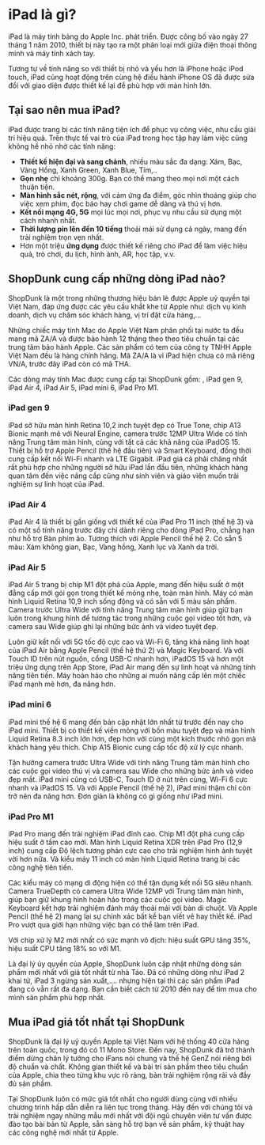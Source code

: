 # iPad là gì?

iPad là máy tính bảng do Apple Inc. phát triển. Được công bố vào ngày 27 tháng 1 năm 2010, thiết bị này tạo ra một phân loại mới giữa điện thoại thông minh và máy tính xách tay.

Tương tự về tính năng so với thiết bị nhỏ và yếu hơn là iPhone hoặc iPod touch, iPad cũng hoạt động trên cùng hệ điều hành iPhone OS đã được sửa đổi với giao diện được thiết kế lại để phù hợp với màn hình lớn.

## Tại sao nên mua iPad?

iPad được trang bị các tính năng tiện ích để phục vụ công việc, nhu cầu giải trí hiệu quả. Trên thực tế vai trò của iPad trong học tập hay làm việc cũng không hề nhỏ nhờ các tính năng:

- **Thiết kế hiện đại và sang chảnh**, nhiều màu sắc đa dạng: Xám, Bạc, Vàng Hồng, Xanh Green, Xanh Blue, Tím,..
- **Gọn nhẹ** chỉ khoảng 300g. Bạn có thể mang theo mọi nơi một cách thuận tiện.
- **Màn hình sắc nét, rộng**, với cảm ứng đa điểm, góc nhìn thoáng giúp cho việc xem phim, đọc báo hay chơi game dễ dàng và thú vị hơn.
- **Kết nối mạng 4G, 5G** mọi lúc mọi nơi, phục vụ nhu cầu sử dụng một cách nhanh nhất.
- **Thời lượng pin lên đến 10 tiếng** thoải mái sử dụng cả ngày, mang đến trải nghiệm trọn vẹn nhất.
- Hơn một triệu **ứng dụng** được thiết kế riêng cho iPad để làm việc hiệu quả, trò chơi, du lịch, hình ảnh, AR, học tập, v.v.

## ShopDunk cung cấp những dòng iPad nào?

ShopDunk là một trong những thương hiệu bán lẻ được Apple uỷ quyền tại Việt Nam, đáp ứng được các yêu cầu khắt khe từ Apple như: dịch vụ kinh doanh, dịch vụ chăm sóc khách hàng, vị trí đặt cửa hàng,…

Những chiếc máy tính Mac do Apple Việt Nam phân phối tại nước ta đều mang mã ZA/A và được bảo hành 12 tháng theo theo tiêu chuẩn tại các trung tâm bảo hành Apple. Các sản phẩm có tem của công ty TNHH Apple Việt Nam đều là hàng chính hãng. Mã ZA/A là vì iPad hiện chưa có mã riêng VN/A, trước đây iPad còn có mã THA.

Các dòng máy tính Mac được cung cấp tại ShopDunk gồm: , iPad gen 9, iPad Air 4, iPad Air 5, iPad mini 6, iPad Pro M1.

### iPad gen 9

iPad sở hữu màn hình Retina 10,2 inch tuyệt đẹp có True Tone, chip A13 Bionic mạnh mẽ với Neural Engine, camera trước 12MP Ultra Wide có tính năng Trung tâm màn hình, cùng với tất cả các khả năng của iPadOS 15. Thiết bị hỗ trợ Apple Pencil (thế hệ đầu tiên) và Smart Keyboard, đồng thời cung cấp kết nối Wi-Fi nhanh và LTE Gigabit. iPad giá cả phải chăng nhất rất phù hợp cho những người sở hữu iPad lần đầu tiên, những khách hàng quan tâm đến việc nâng cấp cũng như sinh viên và giáo viên muốn trải nghiệm sự linh hoạt của iPad.

### iPad Air 4

iPad Air 4 là thiết bị gần giống với thiết kế của iPad Pro 11 inch (thế hệ 3) và có một số tính năng trước đây chỉ dành riêng cho dòng iPad Pro, chẳng hạn như hỗ trợ Bàn phím ảo. Tương thích với Apple Pencil thế hệ 2. Có sẵn 5 màu: Xám không gian, Bạc, Vàng hồng, Xanh lục và Xanh da trời.

### iPad Air 5

iPad Air 5 trang bị chip M1 đột phá của Apple, mang đến hiệu suất ở một đẳng cấp mới gói gọn trong thiết kế mỏng nhẹ, toàn màn hình. Máy có màn hình Liquid Retina 10,9 inch sống động và có sẵn với 5 màu sản phẩm. Camera trước Ultra Wide với tính năng Trung tâm màn hình giúp giữ bạn luôn trong khung hình để tương tác trong những cuộc gọi video tốt hơn, và camera sau Wide giúp ghi lại những bức ảnh và video tuyệt đẹp.

Luôn giữ kết nối với 5G tốc độ cực cao và Wi-Fi 6, tăng khả năng linh hoạt của iPad Air bằng Apple Pencil (thế hệ thứ 2) và Magic Keyboard. Và với Touch ID trên nút nguồn, cổng USB-C nhanh hơn, iPadOS 15 và hơn một triệu ứng dụng trên App Store, iPad Air mang đến sự linh hoạt và những tính năng tiên tiến. Máy hoàn hảo cho những ai muốn nâng cấp lên một chiếc iPad mạnh mẽ hơn, đa năng hơn.

### iPad mini 6

iPad mini thế hệ 6 mang đến bản cập nhật lớn nhất từ trước đến nay cho iPad mini. Thiết bị có thiết kế viền mỏng với bốn màu tuyệt đẹp và màn hình Liquid Retina 8.3 inch lớn hơn, đẹp hơn với cùng một kích thước nhỏ gọn mà khách hàng yêu thích. Chip A15 Bionic cung cấp tốc độ xử lý cực nhanh.

Tận hưởng camera trước Ultra Wide với tính năng Trung tâm màn hình cho các cuộc gọi video thú vị và camera sau Wide cho những bức ảnh và video đẹp mắt. iPad mini cũng có USB-C, Touch ID ở nút trên cùng, Wi-Fi 6 cực nhanh và iPadOS 15. Và với Apple Pencil (thế hệ 2), iPad mini thậm chí còn trở nên đa năng hơn. Đơn giản là không có gì giống như iPad mini.

### iPad Pro M1

iPad Pro mang đến trải nghiệm iPad đỉnh cao. Chip M1 đột phá cung cấp hiệu suất ở tầm cao mới. Màn hình Liquid Retina XDR trên iPad Pro (12,9 inch) cung cấp Độ lệch tương phản cực cao cho trải nghiệm hình ảnh tuyệt vời hơn nữa. Và kiểu máy 11 inch có màn hình Liquid Retina trang bị các công nghệ tiên tiến.

Các kiểu máy có mạng di động hiện có thể tận dụng kết nối 5G siêu nhanh. Camera TrueDepth có camera Ultra Wide 12MP với Trung tâm màn hình, giúp bạn giữ khung hình hoàn hảo trong các cuộc gọi video. Magic Keyboard kết hợp trải nghiệm đánh máy thoải mái với bàn di chuột. Và Apple Pencil (thế hệ 2) mang lại sự chính xác bất kể bạn viết vẽ hay thiết kế. iPad Pro vượt qua giới hạn những việc bạn có thể làm trên iPad.

Với chip xử lý M2 mới nhất có sức mạnh vô địch: hiệu suất GPU tăng 35%, hiệu suất CPU tăng 18% so với M1.

Là đại lý ủy quyền của Apple, ShopDunk luôn cập nhật những dòng sản phẩm mới nhất với giá tốt nhất từ nhà Táo. Đã có những dòng như iPad 2 khai tử, iPad 3 ngừng sản xuất,.... nhưng hiện tại thì các sản phẩm iPad đang có vẫn rất đa dạng. Bạn cần biết cách từ 2010 đến nay để tìm mua cho mình sản phẩm phù hợp nhất.

## Mua iPad giá tốt nhất tại ShopDunk

ShopDunk là đại lý uỷ quyền Apple tại Việt Nam với hệ thống 40 cửa hàng trên toàn quốc, trong đó có 11 Mono Store. Đến nay, ShopDunk đã trở thành điểm dừng chân lý tưởng cho iFans nói chung và thế hệ GenZ nói riêng bởi độ chuẩn và chất. Không gian thiết kế và bài trí sản phẩm theo tiêu chuẩn của Apple, chia theo từng khu vực rõ ràng, bàn trải nghiệm rộng rãi và đầy đủ sản phẩm.

Tại ShopDunk luôn có mức giá tốt nhất cho người dùng cùng với nhiều chương trình hấp dẫn diễn ra liên tục trong tháng. Hãy đến với chúng tôi và trải nghiệm ngay những mẫu mới nhất với đội ngũ chuyên viên tư vấn được đào tạo bài bản từ Apple, sẵn sàng hỗ trợ bạn về sản phẩm, kỹ thuật hay các công nghệ mới nhất từ Apple.
